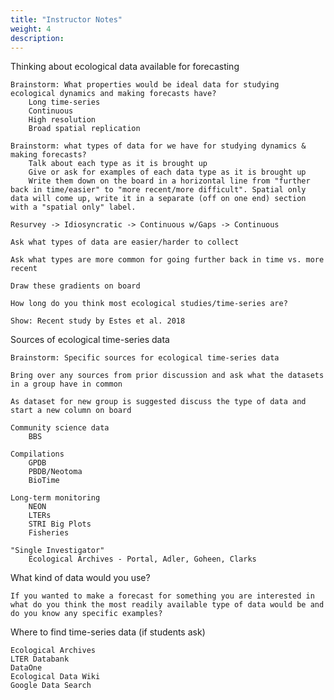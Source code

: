 ```yaml
---
title: "Instructor Notes"
weight: 4
description:
---
```


Thinking about ecological data available for forecasting

    Brainstorm: What properties would be ideal data for studying ecological dynamics and making forecasts have?
        Long time-series
        Continuous
        High resolution
        Broad spatial replication

    Brainstorm: what types of data for we have for studying dynamics & making forecasts?
        Talk about each type as it is brought up
        Give or ask for examples of each data type as it is brought up
        Write them down on the board in a horizontal line from "further back in time/easier" to "more recent/more difficult". Spatial only data will come up, write it in a separate (off on one end) section with a "spatial only" label.

    Resurvey -> Idiosyncratic -> Continuous w/Gaps -> Continuous

    Ask what types of data are easier/harder to collect

    Ask what types are more common for going further back in time vs. more recent

    Draw these gradients on board

    How long do you think most ecological studies/time-series are?

    Show: Recent study by Estes et al. 2018

Sources of ecological time-series data

    Brainstorm: Specific sources for ecological time-series data

    Bring over any sources from prior discussion and ask what the datasets in a group have in common

    As dataset for new group is suggested discuss the type of data and start a new column on board

    Community science data
        BBS

    Compilations
        GPDB
        PBDB/Neotoma
        BioTime

    Long-term monitoring
        NEON
        LTERs
        STRI Big Plots
        Fisheries

    "Single Investigator"
        Ecological Archives - Portal, Adler, Goheen, Clarks

What kind of data would you use?

    If you wanted to make a forecast for something you are interested in what do you think the most readily available type of data would be and do you know any specific examples?

Where to find time-series data (if students ask)

    Ecological Archives
    LTER Databank
    DataOne
    Ecological Data Wiki
    Google Data Search
